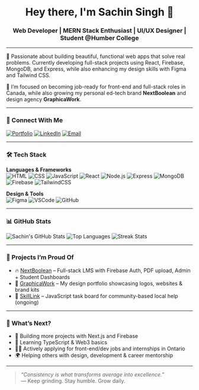 <h1 align="center">Hey there, I'm Sachin Singh 👋</h1>
<h3 align="center">Web Developer | MERN Stack Enthusiast | UI/UX Designer | Student @Humber College</h3>

---

🚀 Passionate about building beautiful, functional web apps that solve real problems. Currently developing full-stack projects using React, Firebase, MongoDB, and Express, while also enhancing my design skills with Figma and Tailwind CSS.

🧠 I’m focused on becoming job-ready for front-end and full-stack roles in Canada, while also growing my personal ed-tech brand **NextBoolean** and design agency **GraphicaWork**.

---

### 🔗 Connect With Me
[![Portfolio](https://img.shields.io/badge/Portfolio-graphicaWork.xyz-blueviolet?style=flat-square)](https://graphicawork.xyz)
[![LinkedIn](https://img.shields.io/badge/LinkedIn-blue?logo=linkedin&style=flat-square)](https://www.linkedin.com/in/sachin-ca73/)
[![Email](https://img.shields.io/badge/Email-sachin.ca73@gmail.com-red?style=flat-square)](mailto:sachin.ca73@gmail.com)

---

### 🛠️ Tech Stack

**Languages & Frameworks**  
![HTML](https://img.shields.io/badge/HTML5-E34F26?style=flat-square&logo=html5&logoColor=white)
![CSS](https://img.shields.io/badge/CSS3-1572B6?style=flat-square&logo=css3&logoColor=white)
![JavaScript](https://img.shields.io/badge/JavaScript-F7DF1E?style=flat-square&logo=javascript&logoColor=black)
![React](https://img.shields.io/badge/React-20232A?style=flat-square&logo=react)
![Node.js](https://img.shields.io/badge/Node.js-339933?style=flat-square&logo=nodedotjs)
![Express](https://img.shields.io/badge/Express.js-000000?style=flat-square&logo=express)
![MongoDB](https://img.shields.io/badge/MongoDB-4EA94B?style=flat-square&logo=mongodb)
![Firebase](https://img.shields.io/badge/Firebase-FFCA28?style=flat-square&logo=firebase)
![TailwindCSS](https://img.shields.io/badge/TailwindCSS-38B2AC?style=flat-square&logo=tailwindcss)

**Design & Tools**  
![Figma](https://img.shields.io/badge/Figma-F24E1E?style=flat-square&logo=figma&logoColor=white)
![VSCode](https://img.shields.io/badge/VSCode-007ACC?style=flat-square&logo=visual-studio-code)
![GitHub](https://img.shields.io/badge/GitHub-181717?style=flat-square&logo=github)

---

### 📊 GitHub Stats

![Sachin's GitHub Stats](https://github-readme-stats.vercel.app/api?username=sachin-ca73&show_icons=true&theme=tokyonight)
![Top Languages](https://github-readme-stats.vercel.app/api/top-langs/?username=sachin-ca73&layout=compact&theme=tokyonight)
![Streak Stats](https://github-readme-streak-stats.herokuapp.com?user=sachin-ca73&theme=tokyonight&hide_border=false)

---

### 💼 Projects I’m Proud Of

- 🔥 [NextBoolean](https://nextboolean.com) – Full-stack LMS with Firebase Auth, PDF upload, Admin + Student Dashboards  
- 🎨 [GraphicaWork](https://graphicawork.xyz) – My design portfolio showcasing logos, websites & brand kits  
- 🌱 [SkillLink](#) – JavaScript task board for community-based local help (ongoing)  

---

### 🧭 What’s Next?

- 🚀 Building more projects with Next.js and Firebase
- 🧩 Learning TypeScript & Web3 basics
- 👨‍💻 Actively applying for front-end/dev jobs and internships in Ontario
- 🌍 Helping others with design, development & career mentorship

---

> _“Consistency is what transforms average into excellence.”_  
> — Keep grinding. Stay humble. Grow daily.

